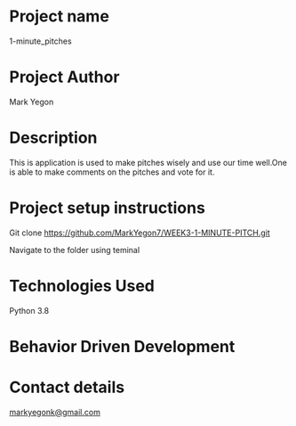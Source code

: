 # Project name

1-minute_pitches

# Project Author

Mark Yegon 

# Description

This is application is used to make pitches wisely and use our time well.One is able to make comments on the pitches and vote for it.

# Project setup instructions

Git clone https://github.com/MarkYegon7/WEEK3-1-MINUTE-PITCH.git

Navigate to the folder using teminal

# Technologies Used

Python 3.8

# Behavior Driven Development



# Contact details

markyegonk@gmail.com


